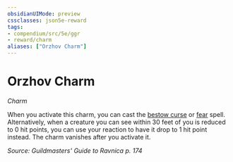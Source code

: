 ```yaml
---
obsidianUIMode: preview
cssclasses: json5e-reward
tags:
- compendium/src/5e/ggr
- reward/charm
aliases: ["Orzhov Charm"]
---
```

# Orzhov Charm
*Charm*  

When you activate this charm, you can cast the [bestow curse](/Systems/5e/spells/bestow-curse.md) or [fear](/Systems/5e/spells/fear.md) spell. Alternatively, when a creature you can see within 30 feet of you is reduced to 0 hit points, you can use your reaction to have it drop to 1 hit point instead. The charm vanishes after you activate it.

*Source: Guildmasters' Guide to Ravnica p. 174*